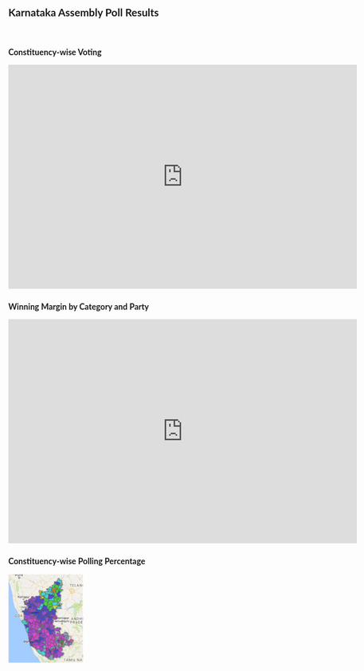 <style>
body {
    font-family: "Lato", sans-serif;
    transition: background-color .5s;
}

</style>
 
<h2>Karnataka Assembly Poll Results</h2><br>
<h3>Constituency-wise Voting</h3>
<iframe width="700" height="450" src="http://www.google.com" frameborder="0" style="border:0" allowfullscreen></iframe>

<h3>Winning Margin by Category and Party</h3>
<iframe width="700" height="450" src="https://datastudio.google.com/reporting/0B3XRb21GCZvLNE13bG1IamU3S2s/page/2WMJ" frameborder="0" style="border:0" allowfullscreen></iframe>

   <br>
<h3>Constituency-wise Polling Percentage </h3>
<a target="_blank" href="./ka_poll.html">
  <img src="./ka_polls.png" alt="Forest" style="width:150px">
    
<script>
  (function(i,s,o,g,r,a,m){i['GoogleAnalyticsObject']=r;i[r]=i[r]||function(){
  (i[r].q=i[r].q||[]).push(arguments)},i[r].l=1*new Date();a=s.createElement(o),
  m=s.getElementsByTagName(o)[0];a.async=1;a.src=g;m.parentNode.insertBefore(a,m)
  })(window,document,'script','https://www.google-analytics.com/analytics.js','ga');

  ga('create', 'UA-96169856-1', 'auto');
  ga('send', 'pageview');

</script>



